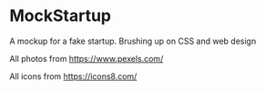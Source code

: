 # MockStartup
A mockup for a fake startup. Brushing up on CSS and web design 

All photos from https://www.pexels.com/

All icons from https://icons8.com/ 